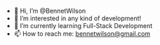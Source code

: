 - 👋 Hi, I’m @BennetWilson
- 👀 I’m interested in any kind of development!
- 🌱 I’m currently learning Full-Stack Development
- 📫 How to reach me: bennetwilson@gmail.com

<!---
BennetWilson/BennetWilson is a ✨ special ✨ repository because its `README.md` (this file) appears on your GitHub profile.
You can click the Preview link to take a look at your changes.
--->

